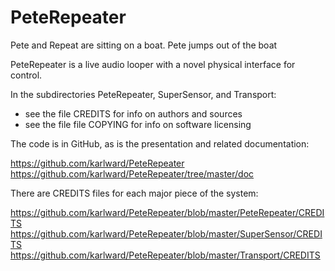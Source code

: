 PeteRepeater
============

Pete and Repeat are sitting on a boat.  Pete jumps out of the boat

PeteRepeater is a live audio looper with a novel physical interface for 
control. 

In the subdirectories PeteRepeater, SuperSensor, and Transport: 
- see the file CREDITS for info on authors and sources
- see the file file COPYING for info on software licensing

The code is in GitHub, as is the presentation and related documentation: 

  https://github.com/karlward/PeteRepeater
  https://github.com/karlward/PeteRepeater/tree/master/doc

There are CREDITS files for each major piece of the system: 

  https://github.com/karlward/PeteRepeater/blob/master/PeteRepeater/CREDITS
  https://github.com/karlward/PeteRepeater/blob/master/SuperSensor/CREDITS
  https://github.com/karlward/PeteRepeater/blob/master/Transport/CREDITS
